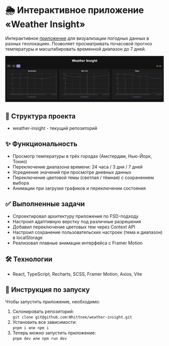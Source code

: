 # 🌦️ Интерактивное приложение «Weather Insight»

Интерактивное [приложение](https://weather-insight-one.vercel.app) для визуализации погодных данных в разных геолокациях. Позволяет просматривать почасовой прогноз температуры и масштабировать временной диапазон до 7 дней.

![alt text](/public/README.png)

## 📂 Структура проекта

- weather-insight - текущий репозиторий

## ✨ Функциональность 

- Просмотр температуры в трёх городах (Амстердам, Нью-Йорк, Токио)
- Переключение диапазона времени: 24 часа / 3 дня / 7 дней
- Усреднение значений при просмотре дневных данных
- Переключение цветовой темы (светлая / тёмная) с сохранением выбора
- Анимации при загрузке графиков и переключении состояния

## ✅ Выполненные задачи

- Спроектировал архитектуру приложения по FSD-подходу
- Настроил адаптивную верстку под различные разрешения
- Добавил переключение цветовых тем через Context API
- Настроил сохранение пользовательских настроек (тема и диапазон) в localStorage
- Реализовал плавные анимации интерфейса с Framer Motion

## 🛠️ Технологии 

- React, TypeScript, Recharts, SCSS, Framer Motion, Axios, Vite 

## 🚀 Инструкция по запуску

Чтобы запустить приложение, необходимо:
1. Склонировать репозиторий:  
```git clone git@github.com:Whittnee/weather-insight.git```
2. Установить все зависимости:  
```pnpm i или npm i```
3. Теперь можно запустить приложение:  
```pnpm dev или npm run dev```
